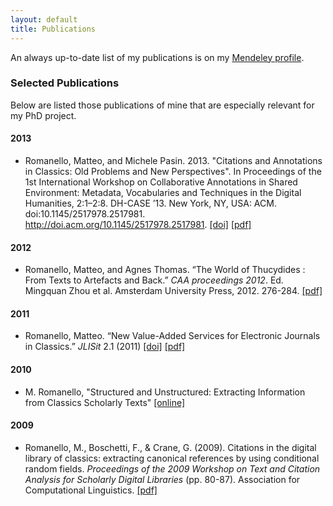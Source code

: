 ```yaml
---
layout: default
title: Publications
---
```

An always up-to-date list of my publications is on my [Mendeley profile](http://www.mendeley.com/profiles/matteo-romanello/).

### Selected Publications ###

Below are listed those publications of mine that are especially relevant for my PhD project.

#### 2013 ####

* Romanello, Matteo, and Michele Pasin. 2013. "Citations and Annotations in Classics: Old Problems and New Perspectives". In Proceedings of the 1st International Workshop on Collaborative Annotations in Shared Environment: Metadata, Vocabularies and Techniques in the Digital Humanities, 2:1–2:8. DH-CASE ’13. New York, NY, USA: ACM. doi:10.1145/2517978.2517981. http://doi.acm.org/10.1145/2517978.2517981. [\[doi\]](http://dx.doi.org/10.1145/2517978.2517981) [\[pdf\]](files/romanello-pasin_dhcase2013.pdf)

#### 2012 ####
* Romanello, Matteo, and Agnes Thomas. “The World of Thucydides : From Texts to Artefacts and Back.” *CAA proceedings 2012*. Ed. Mingquan Zhou et al. Amsterdam University Press, 2012. 276-284. [\[pdf\]](files/romanello-thomas_caa2012.pdf)

#### 2011 ####
* Romanello, Matteo. “New Value-Added Services for Electronic Journals in Classics.” *JLISit* 2.1 (2011) [\[doi\]](http://dx.doi.org/10.4403/jlis.it-4603) [\[pdf\]](files/romanello_jlis_2011.pdf)

#### 2010 ####
* M. Romanello, "Structured and Unstructured: Extracting Information from Classics Scholarly Texts" [\[online\]](http://dh2010.cch.kcl.ac.uk/academic-programme/abstracts/papers/html/ab-803.html)

#### 2009 ####
* Romanello, M., Boschetti, F., & Crane, G. (2009). Citations in the digital library of classics: extracting canonical references by using conditional random fields. *Proceedings of the 2009 Workshop on Text and Citation Analysis for Scholarly Digital Libraries* (pp. 80-87). Association for Computational Linguistics. [\[pdf\]](files/romanello_singapore.pdf)

<!--
#### 2008 ####
#### 2007 ####
-->